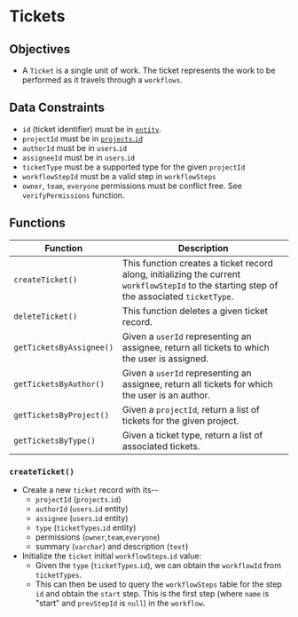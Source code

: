 Tickets
=======

## Objectives
* A `Ticket` is a single unit of work.  The ticket represents the work to be performed as it travels through a `workflows`.

## Data Constraints
* `id` (ticket identifier) must be in [`entity`](./020-entity.md).
* `projectId` must be in [`projects`.`id`](./110-projects.md)
* `authorId` must be in `users`.`id`
* `assigneeId` must be in `users`.`id`
* `ticketType` must be a supported type for the given `projectId`
* `workflowStepId` must be a valid step in `workflowSteps`
* `owner`, `team`, `everyone` permissions must be conflict free.  See `verifyPermissions` function.
## Functions

| Function | Description |
| --- | --- |
| `createTicket()` | This function creates a ticket record along, initializing the current `workflowStepId` to the starting step of the associated `ticketType`.
| `deleteTicket()` | This function deletes a given ticket record. |
| `getTicketsByAssignee()` | Given a `userId` representing an assignee, return all tickets to which the user is assigned.|
| `getTicketsByAuthor()`  | Given a `userId` representing an assignee, return all tickets for which the user is an author. |
| `getTicketsByProject()` | Given a `projectId`, return a list of tickets for the given project.| 
| `getTicketsByType()` | Given a ticket type, return a list of associated tickets.|


### `createTicket()`
* Create a new `ticket` record with its--
	* `projectId` (`projects`.`id`)
	* `authorId` (`users`.`id` entity)
	* `assignee` (`users`.`id` entity)
	* `type` (`ticketTypes`.`id` entity)
	* permissions (`owner`,`team`,`everyone`)
	* summary (`varchar`) and description (`text`)
* Initialize the `ticket` initial `workflowSteps`.`id` value:
	* Given the `type` (`ticketTypes`.`id`), we can obtain the `workflowId` from `ticketTypes`.
	* This can then be used to query the `workflowSteps` table for the step `id` and obtain the `start` step.  This is the first step (where `name` is "start" and `prevStepId` is `null`) in the `workflow`.
